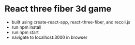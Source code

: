 # React three fiber 3d game
- built using create-react-app, react-three-fiber, and recoil.js
- run npm install
- run npm start
- navigate to localhost:3000 in browser